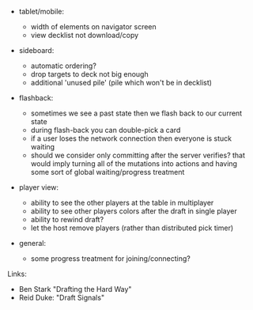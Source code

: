 
- tablet/mobile:

    - width of elements on navigator screen
    - view decklist not download/copy

- sideboard:

    - automatic ordering?
    - drop targets to deck not big enough
    - additional 'unused pile' (pile which won't be in decklist) 

- flashback: 

    - sometimes we see a past state then we flash back to our current state
    - during flash-back you can double-pick a card
    - if a user loses the network connection then everyone is stuck waiting
    - should we consider only committing after the server verifies? that would
      imply turning all of the mutations into actions and having some sort
      of global waiting/progress treatment

- player view:

    - ability to see the other players at the table in multiplayer
    - ability to see other players colors after the draft in single player
    - ability to rewind draft?
    - let the host remove players (rather than distributed pick timer)

- general:

    - some progress treatment for joining/connecting?

Links:

- Ben Stark "Drafting the Hard Way"
- Reid Duke: "Draft Signals"

